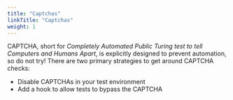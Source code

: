 ```yaml
---
title: "Captchas"
linkTitle: "Captchas"
weight: 1
---
```


CAPTCHA, short for _Completely Automated Public Turing test
to tell Computers and Humans Apart_,
is explicitly designed to prevent automation, so do not try!
There are two primary strategies to get around CAPTCHA checks:

* Disable CAPTCHAs in your test environment
* Add a hook to allow tests to bypass the CAPTCHA
